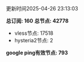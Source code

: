 更新时间2025-04-26 23:13:03

**总订阅: 160**
**总节点: 42778**
- vless节点: 17518
- hysteria2节点: 2

**google ping有效节点: 793**
